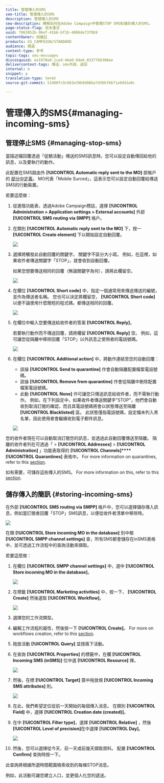 ```yaml
---
title: 管理傳入的SMS
seo-title: 管理傳入的SMS
description: 管理傳入的SMS
seo-description: 瞭解如何在Adobe Campaign中管理STOP SMS和儲存傳入的SMS。
page-status-flag: 從未激活
uuid: f063052b-96ef-41b6-bf1b-4006de73f0b9
contentOwner: 紹維亞
products: SG_CAMPAIGN/STANDARD
audience: 頻道
content-type: 參考
topic-tags: sms-messages
discoiquuid: ee1970e6-1ced-46e0-94e6-8337768300ee
delivercontext-tags: 傳送，sms內容，返回
internal: n
snippet: y
translation-type: tm+mt
source-git-commit: 51d80fc9c683e39b9d08ba7d36b76b71a9dd1e8c

---
```



# 管理傳入的SMS{#managing-incoming-sms}

## 管理停止SMS {#managing-stop-sms}

當描述檔回覆透過「促銷活動」傳送的SMS訊息時，您可以設定自動傳回給他的訊息，以及要執行的動作。

此配置在SMS路由外 **[!UICONTROL Automatic reply sent to the MO]** 部帳戶的 [部分中定義](../../administration/using/configuring-sms-channel.md#defining-an-sms-routing)。 MO代表「Mobile Surced」，這表示您可以設定自動回覆給傳送SMS的行動裝置。

若要這麼做：

1. 從進階功能表，透過Adobe Campaign標誌，選擇 **[!UICONTROL Administration > Application settings > External accounts]** 外部 **[!UICONTROL SMS routing via SMPP]** 帳戶。
1. 在類別 **[!UICONTROL Automatic reply sent to the MO]** 下，按一 **[!UICONTROL Create element]** 下以開始設定自動回覆。

   ![](assets/sms_mo_1.png)

1. 選擇將觸發此自動回覆的關鍵字。 關鍵字不區分大小寫。 例如，在這裡，如果收件者傳送關鍵字「STOP」，就會收到自動回覆。

   如果您想要傳送相同的回覆（無論關鍵字為何），請將此欄留空。

   ![](assets/sms_mo_2.png)

1. 在欄位 **[!UICONTROL Short code]** 中，指定一個通常用來傳送傳送的編號，並作為傳送者名稱。 您也可以決定將欄留空， **[!UICONTROL Short code]** 以便不論使用什麼簡短的程式碼，都傳送相同的回覆。

   ![](assets/sms_mo_4.png)

1. 在欄位中輸入您要傳送給收件者的答案 **[!UICONTROL Reply]**。

   若要執行動作而不傳送回覆，請將欄留 **[!UICONTROL Reply]** 空。 例如，這可讓您從隔離中移除回覆「STOP」以外訊息之使用者的電話號碼。

   ![](assets/sms_mo_3.png)

1. 在欄位 **[!UICONTROL Additional action]** 中，將動作連結至您的自動回覆：

   * 該操 **[!UICONTROL Send to quarantine]** 作會自動隔離配置檔案電話號碼。
   * 該操 **[!UICONTROL Remove from quarantine]** 作會從隔離中刪除配置檔案電話號碼。
   * 此動 **[!UICONTROL None]** 作可讓您只傳送訊息給收件者，而不需執行動作。
   例如，在下列設定中，如果收件者傳送關鍵字"STOP"，他們會自動收到取消訂閱的確認，而且其電話號碼將會以狀態傳送至隔離 **[!UICONTROL Blacklisted]** 區。 此狀態僅指電話號碼，設定檔未列入黑名單，因此使用者會繼續收到電子郵件訊息。

   ![](assets/sms_mo.png)

您的收件者現在可以自動取消訂閱您的訊息，並透過此自動回覆傳送至隔離。 隔離的收件者列在可透過「 &gt; **[!UICONTROL Addresses]** &gt; **[!UICONTROL Administration]** 」功能表取得的 **[!UICONTROL Channels]****[!UICONTROL Quarantines]** 表格中。 For more information on quarantines, refer to this [section](../../sending/using/understanding-quarantine-management.md).

如有需要，可儲存這些傳入的SMS。 For more information on this, refer to this [section](#storing-incoming-sms).

## 儲存傳入的簡訊 {#storing-incoming-sms}

在外部 **[!UICONTROL SMS routing via SMPP]** 帳戶中，您可以選擇儲存傳入訊息，例如當訂閱者回覆「STOP」SMS訊息，以便從收件者清單中移除時。

![](assets/sms_config_mo_1.png)

在類 **[!UICONTROL Store incoming MO in the database]** 別中檢 **[!UICONTROL SMPP channel settings]** 查，所有SMS都會儲存在inSMS表格中，並可透過工作流程中的查詢活動來擷取。

若要這麼做：

1. 在欄位 **[!UICONTROL SMPP channel settings]** 中，選中 **[!UICONTROL Store incoming MO in the database]**。

   ![](assets/sms_config_mo_2.png)

1. 在標籤 **[!UICONTROL Marketing activities]** 中，按一下， **[!UICONTROL Create]** 然後選取 **[!UICONTROL Workflow]**。

   ![](assets/sms_config_mo_3.png)

1. 選擇您的工作流類型。
1. 編輯工作流程的屬性，然後按一下 **[!UICONTROL Create]**。 For more on workflows creation, refer to this [section](../../automating/using/building-a-workflow.md).
1. 拖放活動 **[!UICONTROL Query]** 並按兩下活動。
1. 在查詢 **[!UICONTROL Properties]** 的標籤中，在欄 **[!UICONTROL Incoming SMS (inSMS)]** 位中選 **[!UICONTROL Resource]** 擇。

   ![](assets/sms_config_mo_4.png)

1. 然後，在標 **[!UICONTROL Target]** 簽中拖放規 **[!UICONTROL Incoming SMS attributes]** 則。

   ![](assets/sms_config_mo_5.png)

1. 在此，我們希望定位從前一天開始的每個傳入消息。 在類別 **[!UICONTROL Field]** 中，選擇 **[!UICONTROL Creation date (created)]**。
1. 在中 **[!UICONTROL Filter type]**，選擇 **[!UICONTROL Relative]** ，然後 **[!UICONTROL Level of precision]**&#x200B;在中選擇 **[!UICONTROL Day]**。

   ![](assets/sms_config_mo_6.png)

1. 然後，您可以選擇從今天、前一天或前幾天擷取資料。 配置 **[!UICONTROL Confirm]** 查詢時按一下。

此查詢將根據所選時間範圍檢索收到的每條STOP消息。

例如，此活動可讓您建立人口，並更個人化您的遞送。
